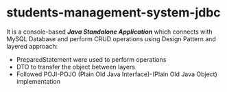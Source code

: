# students-management-system-jdbc

It is a console-based ***Java Standalone Application*** which connects with MySQL Database and perform CRUD operations using Design Pattern and layered approach:
* PreparedStatement were used to perform operations
* DTO to transfer the object between layers
* Followed POJI-POJO (Plain Old Java Interface)-(Plain Old Java Object) implementation
